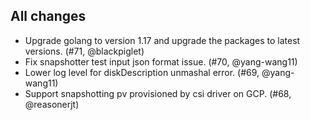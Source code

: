 ## All changes

- Upgrade golang to version 1.17 and upgrade the packages to latest versions. (#71, @blackpiglet)
- Fix snapshotter test input json format issue. (#70, @yang-wang11)
- Lower log level for diskDescription unmashal error. (#69, @yang-wang11)
- Support snapshotting pv provisioned by csi driver on GCP. (#68, @reasonerjt)
